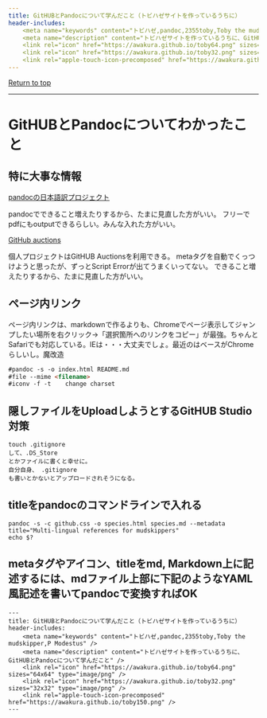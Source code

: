 ```yaml
---
title: GitHUBとPandocについて学んだこと（トビハゼサイトを作っているうちに）
header-includes:
	<meta name="keywords" content="トビハゼ,pandoc,2355toby,Toby the mudskipper,P Modestus" />
	<meta name="description" content="トビハゼサイトを作っているうちに、GitHUBとPandocについて学んだこと" />
	<link rel="icon" href="https://awakura.github.io/toby64.png" sizes="64x64" type="image/png" /> 
	<link rel="icon" href="https://awakura.github.io/toby32.png" sizes="32x32" type="image/png" />  
	<link rel="apple-touch-icon-precomposed" href="https://awakura.github.io/toby150.png" />
---
```


[Return to top](https://awakura.github.io/)

___


# GitHUBとPandocについてわかったこと

## 特に大事な情報

[pandocの日本語訳プロジェクト](https://pandoc-doc-ja.readthedocs.io/ja/latest/users-guide.html)

pandocでできること増えたりするから、たまに見直した方がいい。
フリーでpdfにもoutputできるらしい。みんな入れた方がいい。

[GitHub auctions](https://docs.github.com/ja/actions)

個人プロジェクトはGitHUB Auctionsを利用できる。
metaタグを自動でくっつけようと思ったが、ずっとScript Errorが出てうまくいってない。
できること増えたりするから、たまに見直した方がいい。


## ページ内リンク

ページ内リンクは、markdownで作るよりも、Chromeでページ表示してジャンプしたい場所を右クリック→「選択箇所へのリンクをコピー」が最強。ちゃんとSafariでも対応している。IEは・・・大丈夫でしょ。最近のはベースがChromeらしいし。魔改造



```md はutf-8 がデフォルト。困ったら、
#pandoc -s -o index.html README.md
#file --mime <filename>
#iconv -f -t    change charset
```


## 隠しファイルをUploadしようとするGitHUB Studio対策

```
touch .gitignore
して、.DS_Store
とかファイルに書くと幸せに。
自分自身、 .gitignore
も書いとかないとアップロードされそうになる。
```


## titleをpandocのコマンドラインで入れる

```titleをコマンドラインで突っ込む
pandoc -s -c github.css -o species.html species.md --metadata title="Multi-lingual references for mudskippers"
echo $?
```

## metaタグやアイコン、titleをmd, Markdown上に記述するには、mdファイル上部に下記のようなYAML風記述を書いてpandocで変換すればOK

```Markdownで、アイコン設定して、pandocする。
---
title: GitHUBとPandocについて学んだこと（トビハゼサイトを作っているうちに）
header-includes:
	<meta name="keywords" content="トビハゼ,pandoc,2355toby,Toby the mudskipper,P Modestus" />
	<meta name="description" content="トビハゼサイトを作っているうちに、GitHUBとPandocについて学んだこと" />
	<link rel="icon" href="https://awakura.github.io/toby64.png" sizes="64x64" type="image/png" /> 
	<link rel="icon" href="https://awakura.github.io/toby32.png" sizes="32x32" type="image/png" />  
	<link rel="apple-touch-icon-precomposed" href="https://awakura.github.io/toby150.png" />
---
```


